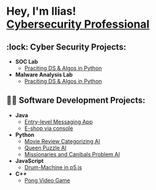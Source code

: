 <h1>Hey, I'm Ilias! <br/> <a href="https://github.com/iliaskarageorgas">Cybersecurity Professional</a>

<h2>:lock: Cyber Security Projects:</h2>

- <b>SOC Lab</b>
  - [Praciting DS & Algos in Python]()
- <b>Malware Analysis Lab</b>
  - [Praciting DS & Algos in Python]()

<h2>👨‍💻 Software Development Projects:</h2>

- <b>Java</b>
  - [Entry-level Messaging App](https://github.com/iliaskarageorgas/Distribution-Systems-messaging-app)
  - [E-shop via console](https://github.com/iliaskarageorgas/Java-Eshop)
- <b>Python</b>
  - [Movie Review Categorizing AI](https://github.com/iliaskarageorgas/Movie-Review-Categorising-AI) 
  - [Queen Puzzle AI](https://github.com/iliaskarageorgas/Queen-Puzzle-AI)
  - [Missionaries and Canibals Problem AI](https://github.com/iliaskarageorgas/Missionairies-and-Cannibals-AI)
- <b>JavaScript</b>
  - [Drum-Machine in p5.js](https://github.com/iliaskarageorgas/Drum-Machine-p5.js)
- <b>C++</b>
  - [Pong Video Game](https://github.com/iliaskarageorgas/Pong)
